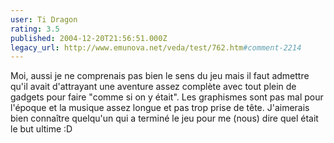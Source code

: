 ```yaml
---
user: Ti Dragon
rating: 3.5
published: 2004-12-20T21:56:51.000Z
legacy_url: http://www.emunova.net/veda/test/762.htm#comment-2214
---
```

Moi, aussi je ne comprenais pas bien le sens du jeu mais il faut admettre qu'il avait d'attrayant une aventure assez complète avec tout plein de gadgets pour faire "comme si on y était". Les graphismes sont pas mal pour l'époque et la musique assez longue et pas trop prise de tête. J'aimerais bien connaître quelqu'un qui a terminé le jeu pour me (nous) dire quel était le but ultime :D